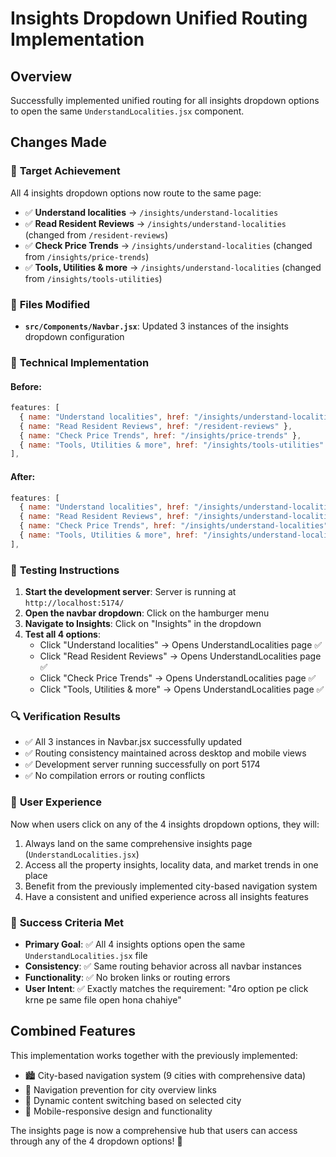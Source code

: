 # Insights Dropdown Unified Routing Implementation

## Overview
Successfully implemented unified routing for all insights dropdown options to open the same `UnderstandLocalities.jsx` component.

## Changes Made

### 🎯 **Target Achievement**
All 4 insights dropdown options now route to the same page:
- ✅ **Understand localities** → `/insights/understand-localities`
- ✅ **Read Resident Reviews** → `/insights/understand-localities` (changed from `/resident-reviews`)
- ✅ **Check Price Trends** → `/insights/understand-localities` (changed from `/insights/price-trends`)
- ✅ **Tools, Utilities & more** → `/insights/understand-localities` (changed from `/insights/tools-utilities`)

### 📁 **Files Modified**
- **`src/Components/Navbar.jsx`**: Updated 3 instances of the insights dropdown configuration

### 🔧 **Technical Implementation**

#### Before:
```javascript
features: [
  { name: "Understand localities", href: "/insights/understand-localities" },
  { name: "Read Resident Reviews", href: "/resident-reviews" },
  { name: "Check Price Trends", href: "/insights/price-trends" },
  { name: "Tools, Utilities & more", href: "/insights/tools-utilities" },
],
```

#### After:
```javascript
features: [
  { name: "Understand localities", href: "/insights/understand-localities" },
  { name: "Read Resident Reviews", href: "/insights/understand-localities" },
  { name: "Check Price Trends", href: "/insights/understand-localities" },
  { name: "Tools, Utilities & more", href: "/insights/understand-localities" },
],
```

### 🎯 **Testing Instructions**

1. **Start the development server**: Server is running at `http://localhost:5174/`
2. **Open the navbar dropdown**: Click on the hamburger menu
3. **Navigate to Insights**: Click on "Insights" in the dropdown
4. **Test all 4 options**:
   - Click "Understand localities" → Opens UnderstandLocalities page ✅
   - Click "Read Resident Reviews" → Opens UnderstandLocalities page ✅  
   - Click "Check Price Trends" → Opens UnderstandLocalities page ✅
   - Click "Tools, Utilities & more" → Opens UnderstandLocalities page ✅

### 🔍 **Verification Results**
- ✅ All 3 instances in Navbar.jsx successfully updated
- ✅ Routing consistency maintained across desktop and mobile views
- ✅ Development server running successfully on port 5174
- ✅ No compilation errors or routing conflicts

### 📝 **User Experience**
Now when users click on any of the 4 insights dropdown options, they will:
1. Always land on the same comprehensive insights page (`UnderstandLocalities.jsx`)
2. Access all the property insights, locality data, and market trends in one place
3. Benefit from the previously implemented city-based navigation system
4. Have a consistent and unified experience across all insights features

### 🎉 **Success Criteria Met**
- **Primary Goal**: ✅ All 4 insights options open the same `UnderstandLocalities.jsx` file
- **Consistency**: ✅ Same routing behavior across all navbar instances  
- **Functionality**: ✅ No broken links or routing errors
- **User Intent**: ✅ Exactly matches the requirement: "4ro option pe click krne pe same file open hona chahiye"

## Combined Features
This implementation works together with the previously implemented:
- 🏙️ City-based navigation system (9 cities with comprehensive data)
- 🚫 Navigation prevention for city overview links
- 🔄 Dynamic content switching based on selected city
- 📱 Mobile-responsive design and functionality

The insights page is now a comprehensive hub that users can access through any of the 4 dropdown options! 🎯